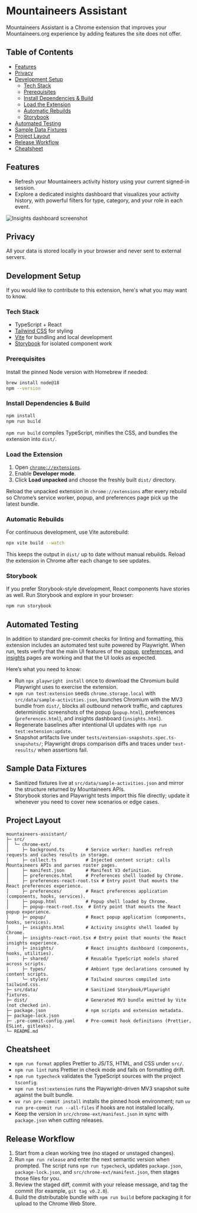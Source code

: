 # Mountaineers Assistant

Mountaineers Assistant is a Chrome extension that improves your Mountaineers.org experience by adding features the site does not offer.

## Table of Contents

- [Features](#features)
- [Privacy](#privacy)
- [Development Setup](#development-setup)
  - [Tech Stack](#tech-stack)
  - [Prerequisites](#prerequisites)
  - [Install Dependencies & Build](#install-dependencies--build)
  - [Load the Extension](#load-the-extension)
  - [Automatic Rebuilds](#automatic-rebuilds)
  - [Storybook](#storybook)
- [Automated Testing](#automated-testing)
- [Sample Data Fixtures](#sample-data-fixtures)
- [Project Layout](#project-layout)
- [Release Workflow](#release-workflow)
- [Cheatsheet](#cheatsheet)

## Features

- Refresh your Mountaineers activity history using your current signed-in session.
- Explore a dedicated insights dashboard that visualizes your activity history, with powerful filters for type, category, and your role in each event.

![Insights dashboard screenshot](tests/extension-snapshots.spec.ts-snapshots/insights-default-chromium-extension-darwin.png)

## Privacy

All your data is stored locally in your browser and never sent to external servers.

## Development Setup

If you would like to contribute to this extension, here's what you may want to know.

### Tech Stack

- TypeScript + React
- [Tailwind CSS](https://tailwindcss.com/) for styling
- [Vite](https://vitejs.dev/) for bundling and local development
- [Storybook](https://storybook.js.org/) for isolated component work

### Prerequisites

Install the pinned Node version with Homebrew if needed:

```bash
brew install node@18
npm --version
```

### Install Dependencies & Build

```bash
npm install
npm run build
```

`npm run build` compiles TypeScript, minifies the CSS, and bundles the extension into `dist/`.

### Load the Extension

1. Open [`chrome://extensions`](chrome://extensions).
2. Enable **Developer mode**.
3. Click **Load unpacked** and choose the freshly built `dist/` directory.

Reload the unpacked extension in `chrome://extensions` after every rebuild so Chrome’s service worker, popup, and preferences page pick up the latest bundle.

### Automatic Rebuilds

For continuous development, use Vite autorebuild:

```bash
npx vite build --watch
```

This keeps the output in `dist/` up to date without manual rebuilds. Reload the extension in Chrome after each change to see updates.

### Storybook

If you prefer Storybook-style development, React components have stories as well. Run Storybook and explore in your browser:

```bash
npm run storybook
```

## Automated Testing

In addition to standard pre-commit checks for linting and formatting, this extension includes an automated test suite powered by Playwright. When run, tests verify that the main UI features of the [popup](src/chrome-ext/popup.html), [preferences](src/chrome-ext/preferences.html), and [insights](src/chrome-ext/insights.html) pages are working and that the UI looks as expected.

Here’s what you need to know:

- Run `npx playwright install` once to download the Chromium build Playwright uses to exercise the extension.
- `npm run test:extension` seeds `chrome.storage.local` with `src/data/sample-activities.json`, launches Chromium with the MV3 bundle from `dist/`, blocks all outbound network traffic, and captures deterministic screenshots of the popup (`popup.html`), preferences (`preferences.html`), and insights dashboard (`insights.html`).
- Regenerate baselines after intentional UI updates with `npm run test:extension:update`.
- Snapshot artifacts live under `tests/extension-snapshots.spec.ts-snapshots/`; Playwright drops comparison diffs and traces under `test-results/` when assertions fail.

## Sample Data Fixtures

- Sanitized fixtures live at `src/data/sample-activities.json` and mirror the structure returned by Mountaineers APIs.
- Storybook stories and Playwright tests import this file directly; update it whenever you need to cover new scenarios or edge cases.

## Project Layout

```
mountaineers-assistant/
├─ src/
│  └─ chrome-ext/
│     ├─ background.ts        # Service worker: handles refresh requests and caches results in storage.
│     ├─ collect.ts           # Injected content script: calls Mountaineers APIs and parses roster pages.
│     ├─ manifest.json        # Manifest V3 definition.
│     ├─ preferences.html     # Preferences shell loaded by Chrome.
│     ├─ preferences-react-root.tsx # Entry point that mounts the React preferences experience.
│     ├─ preferences/         # React preferences application (components, hooks, services).
│     ├─ popup.html           # Popup shell loaded by Chrome.
│     ├─ popup-react-root.tsx  # Entry point that mounts the React popup experience.
│     ├─ popup/               # React popup application (components, hooks, services).
│     ├─ insights.html        # Activity insights shell loaded by Chrome.
│     ├─ insights-react-root.tsx # Entry point that mounts the React insights experience.
│     ├─ insights/            # React insights dashboard (components, hooks, utilities).
│     ├─ shared/              # Reusable TypeScript models shared across scripts.
│     ├─ types/               # Ambient type declarations consumed by content scripts.
│     └─ styles/              # Tailwind sources compiled into tailwind.css.
├─ src/data/                  # Sanitized Storybook/Playwright fixtures.
├─ dist/                      # Generated MV3 bundle emitted by Vite (not checked in).
├─ package.json               # npm scripts and extension metadata.
├─ package-lock.json
├─ .pre-commit-config.yaml    # Pre-commit hook definitions (Prettier, ESLint, gitleaks).
└─ README.md
```

## Cheatsheet

- `npm run format` applies Prettier to JS/TS, HTML, and CSS under `src/`.
- `npm run lint` runs Prettier in check mode and fails on formatting drift.
- `npm run typecheck` validates the TypeScript sources with the project `tsconfig`.
- `npm run test:extension` runs the Playwright-driven MV3 snapshot suite against the built bundle.
- `uv run pre-commit install` installs the pinned hook environment; run `uv run pre-commit run --all-files` if hooks are not installed locally.
- Keep the version in `src/chrome-ext/manifest.json` in sync with `package.json` when cutting releases.

## Release Workflow

1. Start from a clean working tree (no staged or unstaged changes).
2. Run `npm run release` and enter the next semantic version when prompted. The script runs `npm run typecheck`, updates `package.json`, `package-lock.json`, and `src/chrome-ext/manifest.json`, then stages those files for you.
3. Review the staged diff, commit with your release message, and tag the commit (for example, `git tag v0.2.0`).
4. Build the distributable bundle with `npm run build` before packaging it for upload to the Chrome Web Store.
